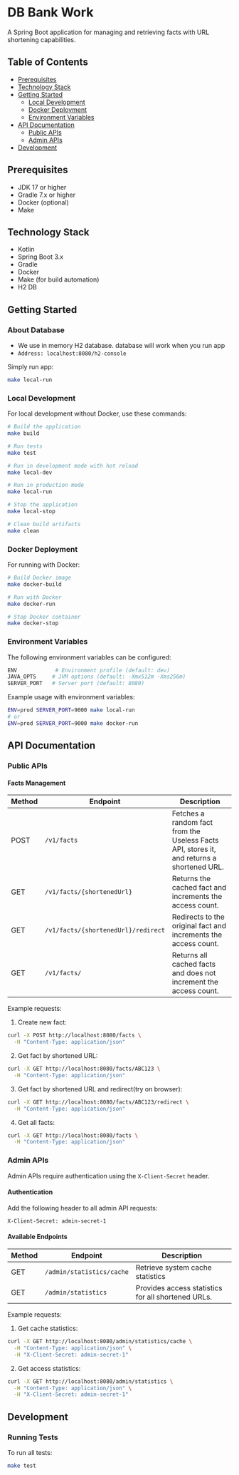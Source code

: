 # DB Bank Work

A Spring Boot application for managing and retrieving facts with URL shortening capabilities.

## Table of Contents

- [Prerequisites](#prerequisites)
- [Technology Stack](#technology-stack)
- [Getting Started](#getting-started)
    - [Local Development](#local-development)
    - [Docker Deployment](#docker-deployment)
    - [Environment Variables](#environment-variables)
- [API Documentation](#api-documentation)
    - [Public APIs](#public-apis)
    - [Admin APIs](#admin-apis)
- [Development](#development)

## Prerequisites

- JDK 17 or higher
- Gradle 7.x or higher
- Docker (optional)
- Make

## Technology Stack

- Kotlin
- Spring Boot 3.x
- Gradle
- Docker
- Make (for build automation)
- H2 DB

## Getting Started

### About Database

- We use in memory H2 database. database will work when you run app
- ```Address: localhost:8080/h2-console```

Simply run app:

```bash
make local-run
```

### Local Development

For local development without Docker, use these commands:

```bash
# Build the application
make build

# Run tests
make test

# Run in development mode with hot reload
make local-dev

# Run in production mode
make local-run

# Stop the application
make local-stop

# Clean build artifacts
make clean
```

### Docker Deployment

For running with Docker:

```bash
# Build Docker image
make docker-build

# Run with Docker
make docker-run

# Stop Docker container
make docker-stop
```

### Environment Variables

The following environment variables can be configured:

```bash
ENV            # Environment profile (default: dev)
JAVA_OPTS     # JVM options (default: -Xmx512m -Xms256m)
SERVER_PORT   # Server port (default: 8080)
```

Example usage with environment variables:

```bash
ENV=prod SERVER_PORT=9000 make local-run
# or
ENV=prod SERVER_PORT=9000 make docker-run
```

## API Documentation

### Public APIs

#### Facts Management

| Method | Endpoint                            | Description                                                                               |
|--------|-------------------------------------|-------------------------------------------------------------------------------------------|
| POST   | `/v1/facts`                         | Fetches a random fact from the Useless Facts API, stores it, and returns a shortened URL. |
| GET    | `/v1/facts/{shortenedUrl}`          | Returns the cached fact and increments the access count.                                  |
| GET    | `/v1/facts/{shortenedUrl}/redirect` | Redirects to the original fact and increments the access count.                           |
| GET    | `/v1/facts/`                        | Returns all cached facts and does not increment the access count.                         |

Example requests:

1. Create new fact:

```bash
curl -X POST http://localhost:8080/facts \
  -H "Content-Type: application/json"
```

2. Get fact by shortened URL:

```bash
curl -X GET http://localhost:8080/facts/ABC123 \
  -H "Content-Type: application/json"
```

3. Get fact by shortened URL and redirect(try on browser):

```bash
curl -X GET http://localhost:8080/facts/ABC123/redirect \
  -H "Content-Type: application/json"
```

4. Get all facts:

```bash
curl -X GET http://localhost:8080/facts \
  -H "Content-Type: application/json"
```

### Admin APIs

Admin APIs require authentication using the `X-Client-Secret` header.

#### Authentication

Add the following header to all admin API requests:

```
X-Client-Secret: admin-secret-1
```

#### Available Endpoints

| Method | Endpoint                  | Description                                        |
|--------|---------------------------|----------------------------------------------------|
| GET    | `/admin/statistics/cache` | Retrieve system cache statistics                   |
| GET    | `/admin/statistics`       | Provides access statistics for all shortened URLs. |

Example requests:

1. Get cache statistics:

```bash
curl -X GET http://localhost:8080/admin/statistics/cache \
  -H "Content-Type: application/json" \
  -H "X-Client-Secret: admin-secret-1"
```

2. Get access statistics:

```bash
curl -X GET http://localhost:8080/admin/statistics \
  -H "Content-Type: application/json" \
  -H "X-Client-Secret: admin-secret-1"
```

## Development

### Running Tests

To run all tests:

```bash
make test
```
